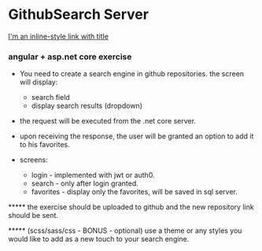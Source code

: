 # GithubSearch Server
 [I'm an inline-style link with title](https://www.google.com "Client Side")
### angular + asp.net core exercise ###

* You need to create a search engine in github repositories.
the screen will display:
  - search field
  - display search results (dropdown)

* the request will be executed from the .net core server.

* upon receiving the response, the user will be granted an option to add it to his favorites.

* screens:
  - login - implemented with jwt or auth0.
  - search - only after login granted.
  - favorites - display only the favorites, will be saved in sql server.


***** the exercise should be uploaded to github and the new repository link should be sent.

***** (scss/sass/css - BONUS - optional) use a theme or any styles you would like to add as a new touch to your search engine.


